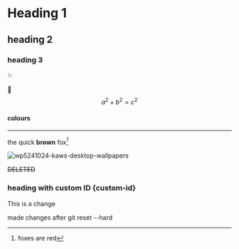 # Heading 1

## heading 2 #

### heading 3

:sparkles:

:crown:
$$
a^2 + b^2 = c^2
$$

####  colours

---



the quick **brown** fox[^1]

[^1]: foxes are red

![wp5241024-kaws-desktop-wallpapers](C:\Users\mjnlo\Downloads\wp5241024-kaws-desktop-wallpapers.jpg)

~~DELETED~~

### heading with custom ID  {custom-id}

This is a  change



made changes after git reset --hard